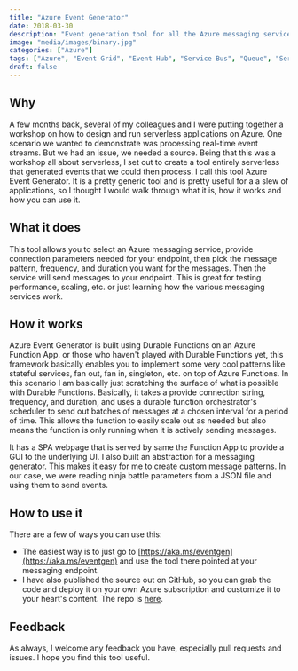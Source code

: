 ```yaml
---
title: "Azure Event Generator"
date: 2018-03-30
description: "Event generation tool for all the Azure messaging services running entirely serverless"
image: "media/images/binary.jpg"
categories: ["Azure"]
tags: ["Azure", "Event Grid", "Event Hub", "Service Bus", "Queue", "Serverless", "Durable Function"]
draft: false
---
```


## Why

A few months back, several of my colleagues and I were putting together a workshop on how to design and run serverless applications on Azure. One scenario we wanted to demonstrate was processing real-time event streams. But we had an issue, we needed a source. Being that this was a workshop all about serverless, I set out to create a tool entirely serverless that generated events that we could then process. I call this tool Azure Event Generator. It is a pretty generic tool and is pretty useful for a a slew of applications, so I thought I would walk through what it is, how it works and how you can use it.

## What it does

This tool allows you to select an Azure messaging service, provide connection parameters needed for your endpoint, then pick the message pattern, frequency, and duration you want for the messages. Then the service will send messages to your endpoint. This is great for testing performance, scaling, etc. or just learning how the various messaging services work.

## How it works

Azure Event Generator is built using Durable Functions on an Azure Function App. or those who haven't played with Durable Functions yet, this framework basically enables you to implement some very cool patterns like stateful services, fan out, fan in, singleton, etc. on top of Azure Functions. In this scenario I am basically just scratching the surface of what is possible with Durable Functions. Basically, it takes a provide connection string, frequency, and duration, and uses a durable function orchestrator's scheduler to send out batches of messages at a chosen interval for a period of time. This allows the function to easily scale out as needed but also means the function is only running when it is actively sending messages.

It has a SPA webpage that is served by same the Function App to provide a GUI to the underlying UI. I also built an abstraction for a messaging generator. This makes it easy for me to create custom message patterns. In our case, we were reading ninja battle parameters from a JSON file and using them to send events.

## How to use it

There are a few of ways you can use this:

* The easiest way is to just go to [https://aka.ms/eventgen](https://aka.ms/eventgen) and use the tool there pointed at your messaging endpoint.
* I have also published the source out on GitHub, so you can grab the code and deploy it on your own Azure subscription and customize it to your heart's content. The repo is [here](https://github.com/codingwithsasquatch/AzureEventGenerator).

## Feedback

As always, I welcome any feedback you have, especially pull requests and issues. I hope you find this tool useful.
